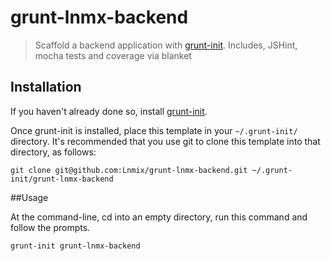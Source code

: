 # grunt-lnmx-backend

> Scaffold a backend application with [grunt-init][].  Includes, JSHint, mocha tests and coverage via blanket

[grunt-init]: http://gruntjs.com/project-scaffolding

## Installation
If you haven't already done so, install [grunt-init][].

Once grunt-init is installed, place this template in your `~/.grunt-init/` directory. It's recommended that you use git to clone this template into that directory, as follows:

```
git clone git@github.com:Lnmix/grunt-lnmx-backend.git ~/.grunt-init/grunt-lnmx-backend
```

##Usage

At the command-line, cd into an empty directory, run this command and follow the prompts.

```
grunt-init grunt-lnmx-backend
```